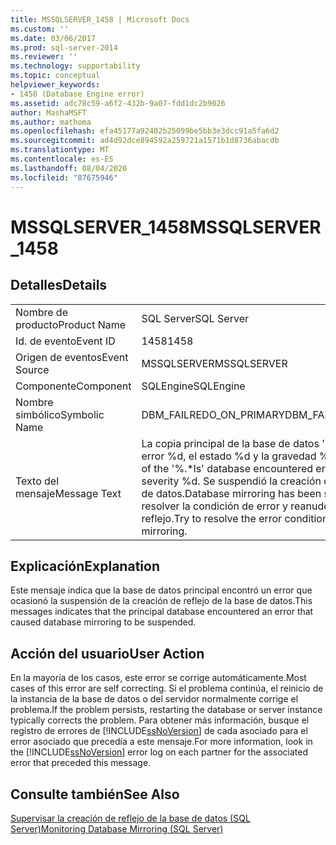 ```yaml
---
title: MSSQLSERVER_1458 | Microsoft Docs
ms.custom: ''
ms.date: 03/06/2017
ms.prod: sql-server-2014
ms.reviewer: ''
ms.technology: supportability
ms.topic: conceptual
helpviewer_keywords:
- 1458 (Database Engine error)
ms.assetid: adc78c59-a6f2-432b-9a07-fdd1dc2b9026
author: MashaMSFT
ms.author: mathoma
ms.openlocfilehash: efa45177a92402b25099be5bb3e3dcc91a5fa6d2
ms.sourcegitcommit: ad4d92dce894592a259721a1571b1d8736abacdb
ms.translationtype: MT
ms.contentlocale: es-ES
ms.lasthandoff: 08/04/2020
ms.locfileid: "87675946"
---
```

# <a name="mssqlserver_1458"></a><span data-ttu-id="ef443-102">MSSQLSERVER_1458</span><span class="sxs-lookup"><span data-stu-id="ef443-102">MSSQLSERVER_1458</span></span>
    
## <a name="details"></a><span data-ttu-id="ef443-103">Detalles</span><span class="sxs-lookup"><span data-stu-id="ef443-103">Details</span></span>  
  
|||  
|-|-|  
|<span data-ttu-id="ef443-104">Nombre de producto</span><span class="sxs-lookup"><span data-stu-id="ef443-104">Product Name</span></span>|<span data-ttu-id="ef443-105">SQL Server</span><span class="sxs-lookup"><span data-stu-id="ef443-105">SQL Server</span></span>|  
|<span data-ttu-id="ef443-106">Id. de evento</span><span class="sxs-lookup"><span data-stu-id="ef443-106">Event ID</span></span>|<span data-ttu-id="ef443-107">1458</span><span class="sxs-lookup"><span data-stu-id="ef443-107">1458</span></span>|  
|<span data-ttu-id="ef443-108">Origen de eventos</span><span class="sxs-lookup"><span data-stu-id="ef443-108">Event Source</span></span>|<span data-ttu-id="ef443-109">MSSQLSERVER</span><span class="sxs-lookup"><span data-stu-id="ef443-109">MSSQLSERVER</span></span>|  
|<span data-ttu-id="ef443-110">Componente</span><span class="sxs-lookup"><span data-stu-id="ef443-110">Component</span></span>|<span data-ttu-id="ef443-111">SQLEngine</span><span class="sxs-lookup"><span data-stu-id="ef443-111">SQLEngine</span></span>|  
|<span data-ttu-id="ef443-112">Nombre simbólico</span><span class="sxs-lookup"><span data-stu-id="ef443-112">Symbolic Name</span></span>|<span data-ttu-id="ef443-113">DBM_FAILREDO_ON_PRIMARY</span><span class="sxs-lookup"><span data-stu-id="ef443-113">DBM_FAILREDO_ON_PRIMARY</span></span>|  
|<span data-ttu-id="ef443-114">Texto del mensaje</span><span class="sxs-lookup"><span data-stu-id="ef443-114">Message Text</span></span>|<span data-ttu-id="ef443-115">La copia principal de la base de datos '%.\*ls' encontró el error %d, el estado %d y la gravedad %d.</span><span class="sxs-lookup"><span data-stu-id="ef443-115">The principal copy of the '%.\*ls' database encountered error %d, status %d, severity %d.</span></span> <span data-ttu-id="ef443-116">Se suspendió la creación de reflejos de la base de datos.</span><span class="sxs-lookup"><span data-stu-id="ef443-116">Database mirroring has been suspended.</span></span> <span data-ttu-id="ef443-117">Intente resolver la condición de error y reanude la creación de reflejo.</span><span class="sxs-lookup"><span data-stu-id="ef443-117">Try to resolve the error condition, and resume mirroring.</span></span>|  
  
## <a name="explanation"></a><span data-ttu-id="ef443-118">Explicación</span><span class="sxs-lookup"><span data-stu-id="ef443-118">Explanation</span></span>  
 <span data-ttu-id="ef443-119">Este mensaje indica que la base de datos principal encontró un error que ocasionó la suspensión de la creación de reflejo de la base de datos.</span><span class="sxs-lookup"><span data-stu-id="ef443-119">This messages indicates that the principal database encountered an error that caused database mirroring to be suspended.</span></span>  
  
## <a name="user-action"></a><span data-ttu-id="ef443-120">Acción del usuario</span><span class="sxs-lookup"><span data-stu-id="ef443-120">User Action</span></span>  
 <span data-ttu-id="ef443-121">En la mayoría de los casos, este error se corrige automáticamente.</span><span class="sxs-lookup"><span data-stu-id="ef443-121">Most cases of this error are self correcting.</span></span> <span data-ttu-id="ef443-122">Si el problema continúa, el reinicio de la instancia de la base de datos o del servidor normalmente corrige el problema.</span><span class="sxs-lookup"><span data-stu-id="ef443-122">If the problem persists, restarting the database or server instance typically corrects the problem.</span></span> <span data-ttu-id="ef443-123">Para obtener más información, busque el registro de errores de [!INCLUDE[ssNoVersion](../../includes/ssnoversion-md.md)] de cada asociado para el error asociado que precedía a este mensaje.</span><span class="sxs-lookup"><span data-stu-id="ef443-123">For more information, look in the [!INCLUDE[ssNoVersion](../../includes/ssnoversion-md.md)] error log on each partner for the associated error that preceded this message.</span></span>  
  
## <a name="see-also"></a><span data-ttu-id="ef443-124">Consulte también</span><span class="sxs-lookup"><span data-stu-id="ef443-124">See Also</span></span>  
 [<span data-ttu-id="ef443-125">Supervisar la creación de reflejo de la base de datos &#40;SQL Server&#41;</span><span class="sxs-lookup"><span data-stu-id="ef443-125">Monitoring Database Mirroring &#40;SQL Server&#41;</span></span>](../../database-engine/database-mirroring/database-mirroring-sql-server.md)  
  
  
